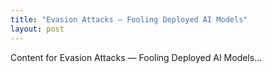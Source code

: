 ```yaml
---
title: "Evasion Attacks — Fooling Deployed AI Models"
layout: post
---
```


Content for Evasion Attacks — Fooling Deployed AI Models...